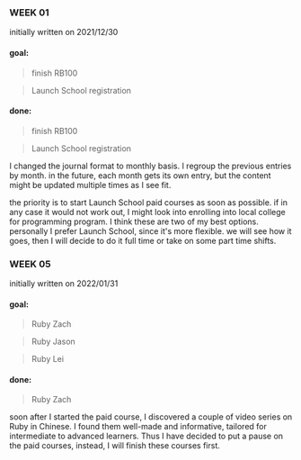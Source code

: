 ### WEEK 01

initially written on 2021/12/30

#### goal:

> finish RB100

> Launch School registration

#### done:

> finish RB100

> Launch School registration

I changed the journal format to monthly basis. I regroup the previous entries by month. in the future, each month gets its own entry, but the content might be updated multiple times as I see fit.

the priority is to start Launch School paid courses as soon as possible. if in any case it would not work out, I might look into enrolling into local college for programming program. I think these are two of my best options. personally I prefer Launch School, since it's more flexible. we will see how it goes, then I will decide to do it full time or take on some part time shifts.

### WEEK 05

initially written on 2022/01/31

#### goal:

> Ruby Zach

> Ruby Jason

> Ruby Lei

#### done:

> Ruby Zach

soon after I started the paid course, I discovered a couple of video series on Ruby in Chinese. I found them well-made and informative, tailored for intermediate to advanced learners. Thus I have decided to put a pause on the paid courses, instead, I will finish these courses first.
